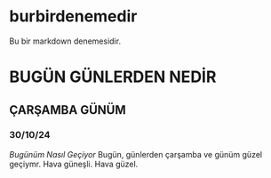 # burbirdenemedir
Bu bir markdown denemesidir.
# BUGÜN GÜNLERDEN NEDİR
## ÇARŞAMBA GÜNÜM ##
### 30/10/24 ###
_Bugünüm Nasıl Geçiyor_
Bugün, günlerden çarşamba ve günüm güzel geçiymr. Hava güneşli. Hava güzel.
